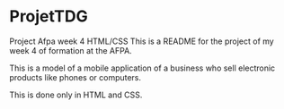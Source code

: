 # ProjetTDG
Project Afpa week 4 HTML/CSS
This is a README for the project of my week 4 of formation at the AFPA.

This is a model of a mobile application of a business who sell electronic products like phones or computers.

This is done only in HTML and CSS.

